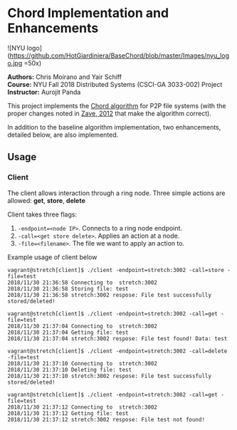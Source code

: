 # Chord Implementation and Enhancements
![NYU logo](https://github.com/HotGiardiniera/BaseChord/blob/master/Images/nyu_logo.jpg =50x)

<b>Authors:</b> Chris Moirano and Yair Schiff \
<b>Course:</b> NYU Fall 2018 Distributed Systems (CSCI-GA 3033-002) Project\
<b>Instructor:</b> Aurojit Panda

This project implements the [Chord algorithm](https://pdos.csail.mit.edu/papers/ton:chord/paper-ton.pdf) for P2P file systems (with the proper changes noted in [Zave, 2012](https://arxiv.org/pdf/1502.06461.pdf) that make the algorithm correct).

In addition to the baseline algorithm implementation, two enhancements, detailed below, are also implemented.

## Usage
### Client

The client allows interaction through a ring node.
Three simple actions are allowed: <b>get</b>, <b>store</b>, <b>delete</b>

Client takes three flags:
1. `-endpoint=<node IP>`. Connects to a ring node endpoint.
2. `-call=<get store delete>`. Applies an action at a node.
3. `-file=<filename>`. The file we want to apply an action to.


Example usage of client below
```
vagrant@stretch[client]$ ./client -endpoint=stretch:3002 -call=store -file=test
2018/11/30 21:36:58 Connecting to  stretch:3002
2018/11/30 21:36:58 Storing file: test
2018/11/30 21:36:58 stretch:3002 respose: File test successfully stored/deleted!

vagrant@stretch[client]$ ./client -endpoint=stretch:3002 -call=get -file=test
2018/11/30 21:37:04 Connecting to  stretch:3002
2018/11/30 21:37:04 Getting file: test
2018/11/30 21:37:04 stretch:3002 respose: File test found! Data: test

vagrant@stretch[client]$ ./client -endpoint=stretch:3002 -call=delete -file=test
2018/11/30 21:37:10 Connecting to  stretch:3002
2018/11/30 21:37:10 Deleting file: test
2018/11/30 21:37:10 stretch:3002 respose: File test successfully stored/deleted!

vagrant@stretch[client]$ ./client -endpoint=stretch:3002 -call=get -file=test
2018/11/30 21:37:12 Connecting to  stretch:3002
2018/11/30 21:37:12 Getting file: test
2018/11/30 21:37:12 stretch:3002 respose: File test not found!
```
